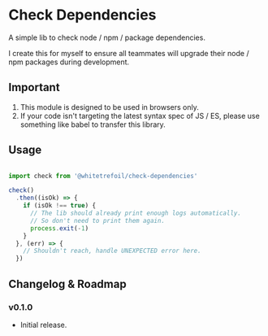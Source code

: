Check Dependencies
=====================================================

A simple lib to check node / npm / package dependencies.

I create this for myself to ensure all teammates will upgrade their node / npm packages during development.

Important
---------

1. This module is designed to be used in browsers only.
2. If your code isn't targeting the latest syntax spec of JS / ES,
please use something like babel to transfer this library.

Usage
-----

```typescript

import check from '@whitetrefoil/check-dependencies'

check()
  .then((isOk) => {
    if (isOk !== true) {
      // The lib should already print enough logs automatically.
      // So don't need to print them again.
      process.exit(-1)
    }
  }, (err) => {
    // Shouldn't reach, handle UNEXPECTED error here.
  })

```

Changelog & Roadmap
-------------------

### v0.1.0

* Initial release.
